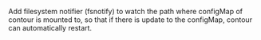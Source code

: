 Add filesystem notifier (fsnotify) to watch the path where configMap of contour is mounted to, so that if there is update to the configMap, contour can automatically restart.
